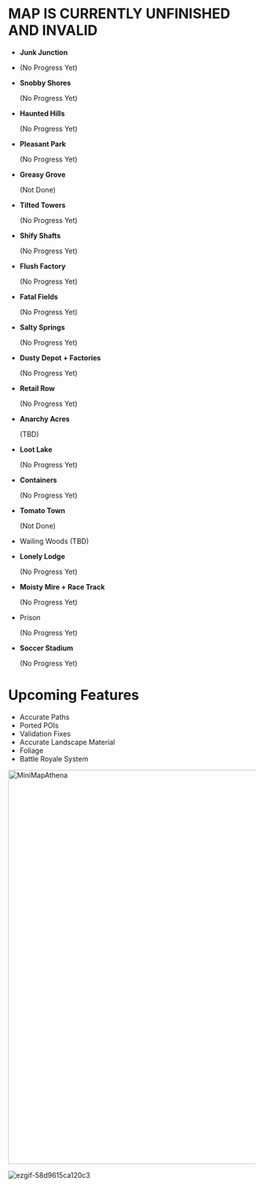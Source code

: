 # MAP IS CURRENTLY UNFINISHED AND INVALID
- **Junk Junction**
-  
  (No Progress Yet)
- **Snobby Shores**

   (No Progress Yet)
- **Haunted Hills**

  (No Progress Yet)
- **Pleasant Park**

  (No Progress Yet)
- **Greasy Grove**

  (Not Done)
- **Tilted Towers**

  (No Progress Yet)
- **Shify Shafts**

  (No Progress Yet)
- **Flush Factory**

  (No Progress Yet)
- **Fatal Fields**

  (No Progress Yet)
- **Salty Springs**

  (No Progress Yet)
- **Dusty Depot + Factories**

  (No Progress Yet)
- **Retail Row**

  (No Progress Yet)
- **Anarchy Acres**

  (TBD)
- **Loot Lake**

  (No Progress Yet)
- **Containers**

  (No Progress Yet)
- **Tomato Town**

  (Not Done)
- Wailing Woods (TBD)
- **Lonely Lodge**

  (No Progress Yet)
- **Moisty Mire + Race Track**

  (No Progress Yet)
- Prison

  (No Progress Yet)
- **Soccer Stadium**

  (No Progress Yet)

# Upcoming Features
- Accurate Paths
- Ported POIs
- Validation Fixes
- Accurate Landscape Material
- Foliage
- Battle Royale System

<img width="800" height="800" alt="MiniMapAthena" src="https://github.com/user-attachments/assets/6e94eceb-1145-47e4-a161-597dd2cc61df" />

![ezgif-58d9615ca120c3](https://github.com/user-attachments/assets/a4d4250f-6384-45d8-92d6-9055b065e06d)
